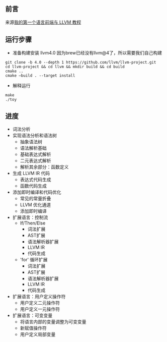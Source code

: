## 前言
来源[我的第一个语言前端与 LLVM 教程](https://llvm.org/docs/tutorial/MyFirstLanguageFrontend/index.html)

## 运行步骤
- 准备构建安装 llvm4.0
因为brew已经没有llvm@4了，所以需要我们自己构建
```
git clone -b 4.0 --depth 1 https://github.com/llvm/llvm-project.git
cd llvm-project && cd llvm && mkdir build && cd build
cmake ..
cmake —build . --target install
```
- 解释运行
```
make
./toy
```
## 进度
 - 词法分析
 - 实现语法分析和语法树
    - 抽象语法树
    - 语法解析基础
    - 基础表达式解析
    - 二元表达式解析
    - 解析其余部分：函数定义
-  生成 LLVM IR 代码
   - 表达式代码生成
   - 函数代码生成
- 添加即时编译和代码优化
   - 常见的常量折叠
   - LLVM 优化通道
   - 添加即时编译
- 扩展语言：控制流
   - If/Then/Else
      - 词法扩展
      - AST扩展
      - 语法解析器扩展
      - LLVM IR
      - 代码生成
   - 'for' 循环扩展
      - 词法扩展
      - AST扩展
      - 语法解析器扩展
      - LLVM IR
      - 代码生成
- 扩展语言：用户定义操作符
   - 用户定义二元操作符
   - 用户定义一元操作符
- 扩展语言：可变变量
   - 将语言内部的变量调整为可变变量
   - 新赋值操作符
   - 用户定义局部变量